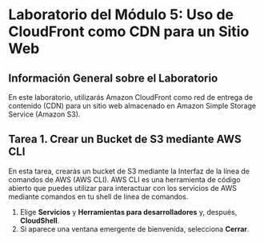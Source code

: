# Laboratorio del Módulo 5: Uso de CloudFront como CDN para un Sitio Web

## Información General sobre el Laboratorio

En este laboratorio, utilizarás Amazon CloudFront como red de entrega de contenido (CDN) para un sitio web almacenado en Amazon Simple Storage Service (Amazon S3).

## Tarea 1. Crear un Bucket de S3 mediante AWS CLI

En esta tarea, crearás un bucket de S3 mediante la Interfaz de la línea de comandos de AWS (AWS CLI). AWS CLI es una herramienta de código abierto que puedes utilizar para interactuar con los servicios de AWS mediante comandos en tu shell de línea de comandos.

1. Elige **Servicios** y **Herramientas para desarrolladores** y, después, **CloudShell**.
2. Si aparece una ventana emergente de bienvenida, selecciona **Cerrar**.
